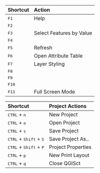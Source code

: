 

| Shortcut                                         | Action                    |  
|:-------------------------------------------------|:--------------------------|  
| <kbd>F1</kbd>                                    |Help                       |  
| <kbd>F2</kbd>                                    |                           |  
| <kbd>F3</kbd>                                    |Select Features by Value   |  
| <kbd>F4</kbd>                                    |                           |  
| <kbd>F5</kbd>                                    |Refresh                    |  
| <kbd>F6</kbd>                                    |Open Attribute Table       |  
| <kbd>F7</kbd>                                    |Layer Styling              |  
| <kbd>F8</kbd>                                    |                           |
| <kbd>F9</kbd>                                    |                           |
| <kbd>F10</kbd>                                   |                           |
| <kbd>F11</kbd>                                   |Full Screen Mode           |

| Shortcut                                          | Project Actions    |
|:--------------------------------------------------|:-------------------|
| <kbd>CTRL</kbd> + <kbd>n</kbd>                    | New Project        |
| <kbd>CTRL</kbd> + <kbd>o</kbd>                    | Open Project       |
| <kbd>CTRL</kbd> + <kbd>s</kbd>                    | Save Project       |
| <kbd>CTRL</kbd> + <kbd>Shift</kbd> + <kbd>S</kbd> | Save Project As..  |
| <kbd>CTRL</kbd> + <kbd>Shift</kbd> + <kbd>P</kbd> | Project Properties |
| <kbd>CTRL</kbd> + <kbd>p</kbd>                    | New Print Layout   |
| <kbd>CTRL</kbd> + <kbd>q</kbd>                    | Close QGISct       |

